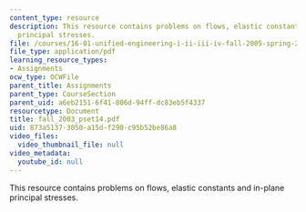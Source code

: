 ```yaml
---
content_type: resource
description: This resource contains problems on flows, elastic constants and in-plane
  principal stresses.
file: /courses/16-01-unified-engineering-i-ii-iii-iv-fall-2005-spring-2006/873a51373050a15df290c95b52be86a8_fall_2003_pset14.pdf
file_type: application/pdf
learning_resource_types:
- Assignments
ocw_type: OCWFile
parent_title: Assignments
parent_type: CourseSection
parent_uid: a6eb2151-6f41-806d-94ff-dc83eb5f4337
resourcetype: Document
title: fall_2003_pset14.pdf
uid: 873a5137-3050-a15d-f290-c95b52be86a8
video_files:
  video_thumbnail_file: null
video_metadata:
  youtube_id: null
---
```

This resource contains problems on flows, elastic constants and in-plane principal stresses.